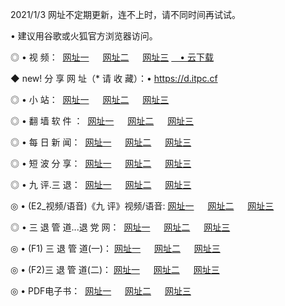 <p>2021/1/3 网址不定期更新，连不上时，请不同时间再试试。
<p>• 建议用谷歌或火狐官方浏览器访问。
<p>◎ • 视 频： 
<a href="http://pum.hdfmradio.com/" target="_blank">网址一</a> 　 
<a href="http://ptd.hdfmradio.com/" target="_blank">网址二</a> 　 
<a href="http://ptd.hdfmradio.com/b.html" target="_blank">网址三</a>
<a href="https://yadi.sk/d/d0sUeAOpal3njw" target="_blank">　• 云下载 </a></p>
<p>◆ new! 分 享 网 址（* 请 收 藏）：• <a href="http://prt.hdfmradio.com/a.html">https://d.itpc.cf</a></p>

<p>◎ • 小 站：  
<a href="http://pum.hdfmradio.com/f.html" target="_blank">网址一</a> 　 
<a href="http://ptd.hdfmradio.com/h.html" target="_blank">网址二</a> 　 
<a href="http://ptd.hdfmradio.com/k/" target="_blank">网址三</a></p>
<p>◎ • 翻 墙 软 件 ：  
<a href="http://pum.hdfmradio.com/ff/" target="_blank">网址一</a> 　 
<a href="http://ptd.hdfmradio.com/s/read/a1_nd.html" target="_blank">网址二</a> 　 
<a href="http://ptd.hdfmradio.com/ff/index.html" target="_blank">网址三</a></p>
<p>◎ • 每 日 新 闻：  
<a href="http://pum.hdfmradio.com/day/" target="_blank">网址一</a> 　 
<a href="http://ptd.hdfmradio.com/day/" target="_blank">网址二</a> 　 
<a href="http://ptd.hdfmradio.com/day/index.html" target="_blank">网址三</a></p>
<p>◎ • 短 波 分 享：  
<a href="http://pum.hdfmradio.com/h/" target="_blank">网址一</a> 　 
<a href="http://ptd.hdfmradio.com/h/" target="_blank">网址二</a> 　 
<a href="http://ptd.hdfmradio.com/h/index.html" target="_blank">网址三</a></p>
<p>◎ • 九 评.三 退：  
<a href="http://pum.hdfmradio.com/t/" target="_blank">网址一</a> 　 
<a href="http://ptd.hdfmradio.com/v2/index.html" target="_blank">网址二</a> 　 
<a href="http://ptd.hdfmradio.com/tt/index.html" target="_blank">网址三</a> 　</p>
<p>◎ • (E2_视频/语音)《九 评》视频/语音: 
<a href="http://ptd.hdfmradio.com/7738.html" target="_blank">网址一</a> 　 
<a href="http://ptd.hdfmradio.com/7614.html" target="_blank">网址二</a> 　 
<a href="http://ptd.hdfmradio.com/7633.html" target="_blank">网址三</a></p>
<p>◎ • 三 退 管 道...退 党 网：  
<a href="http://pum.hdfmradio.com/go/td1.html" target="_blank">网址一</a> 　 
<a href="http://ptd.hdfmradio.com/go/td2.html" target="_blank">网址二</a> 　 
<a href="http://ptd.hdfmradio.com/go/td3.html" target="_blank">网址三</a></p>
<p>◎ • (F1) 三 退 管 道(一)： 
<a href="http://pum.hdfmradio.com/dd/" target="_blank">网址一</a> 　 
<a href="http://ptd.hdfmradio.com/s/read/a1_tdx.html" target="_blank">网址二</a> 　 
<a href="http://ptd.hdfmradio.com/dd/" target="_blank">网址三</a></p>
<p>◎ • (F2)三 退 管 道(二)： 
<a href="http://ptd.hdfmradio.com/d/" target="_blank">网址一</a> 　 
<a href="http://pum.hdfmradio.com/d/index.html" target="_blank">网址二</a> 　 
<a href="http://ptd.hdfmradio.com/d/" target="_blank">网址三</a></p>
<p>◎ • PDF电子书：  
<a href="http://pum.hdfmradio.com/p/" target="_blank">网址一</a> 　 
<a href="http://ptd.hdfmradio.com/p/index.html" target="_blank">网址二</a> 　 
<a href="http://ptd.hdfmradio.com/p/" target="_blank">网址三</a></p>
